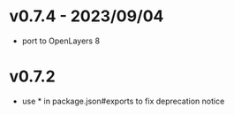# v0.7.4 - 2023/09/04

- port to OpenLayers 8

# v0.7.2

- use * in package.json#exports to fix deprecation notice
